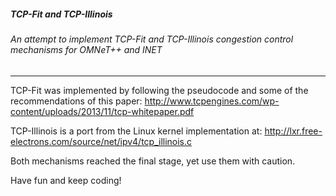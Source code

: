 ##### TCP-Fit and TCP-Illinois
###### An attempt to implement TCP-Fit and TCP-Illinois congestion control mechanisms for OMNeT++ and INET
---
TCP-Fit was implemented by following the pseudocode and some of the recommendations of this paper: http://www.tcpengines.com/wp-content/uploads/2013/11/tcp-whitepaper.pdf

TCP-Illinois is a port from the Linux kernel implementation at: http://lxr.free-electrons.com/source/net/ipv4/tcp_illinois.c

Both mechanisms reached the final stage, yet use them with caution.

Have fun and keep coding!
